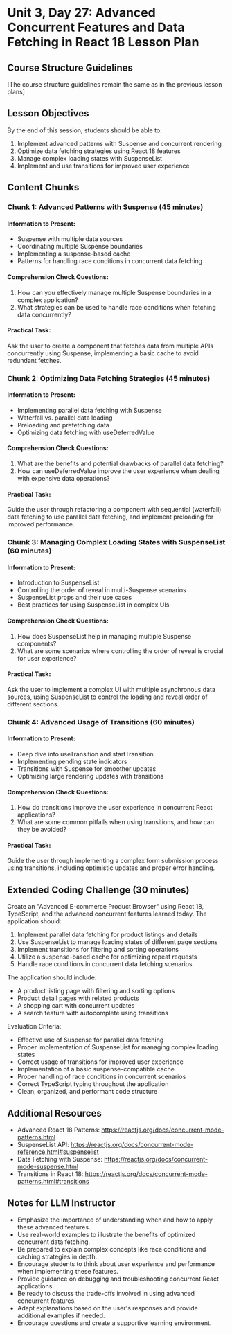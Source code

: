 # Unit 3, Day 27: Advanced Concurrent Features and Data Fetching in React 18 Lesson Plan

## Course Structure Guidelines

[The course structure guidelines remain the same as in the previous lesson plans]

## Lesson Objectives
By the end of this session, students should be able to:
1. Implement advanced patterns with Suspense and concurrent rendering
2. Optimize data fetching strategies using React 18 features
3. Manage complex loading states with SuspenseList
4. Implement and use transitions for improved user experience

## Content Chunks

### Chunk 1: Advanced Patterns with Suspense (45 minutes)

#### Information to Present:
- Suspense with multiple data sources
- Coordinating multiple Suspense boundaries
- Implementing a suspense-based cache
- Patterns for handling race conditions in concurrent data fetching

#### Comprehension Check Questions:
1. How can you effectively manage multiple Suspense boundaries in a complex application?
2. What strategies can be used to handle race conditions when fetching data concurrently?

#### Practical Task:
Ask the user to create a component that fetches data from multiple APIs concurrently using Suspense, implementing a basic cache to avoid redundant fetches.

### Chunk 2: Optimizing Data Fetching Strategies (45 minutes)

#### Information to Present:
- Implementing parallel data fetching with Suspense
- Waterfall vs. parallel data loading
- Preloading and prefetching data
- Optimizing data fetching with useDeferredValue

#### Comprehension Check Questions:
1. What are the benefits and potential drawbacks of parallel data fetching?
2. How can useDeferredValue improve the user experience when dealing with expensive data operations?

#### Practical Task:
Guide the user through refactoring a component with sequential (waterfall) data fetching to use parallel data fetching, and implement preloading for improved performance.

### Chunk 3: Managing Complex Loading States with SuspenseList (60 minutes)

#### Information to Present:
- Introduction to SuspenseList
- Controlling the order of reveal in multi-Suspense scenarios
- SuspenseList props and their use cases
- Best practices for using SuspenseList in complex UIs

#### Comprehension Check Questions:
1. How does SuspenseList help in managing multiple Suspense components?
2. What are some scenarios where controlling the order of reveal is crucial for user experience?

#### Practical Task:
Ask the user to implement a complex UI with multiple asynchronous data sources, using SuspenseList to control the loading and reveal order of different sections.

### Chunk 4: Advanced Usage of Transitions (60 minutes)

#### Information to Present:
- Deep dive into useTransition and startTransition
- Implementing pending state indicators
- Transitions with Suspense for smoother updates
- Optimizing large rendering updates with transitions

#### Comprehension Check Questions:
1. How do transitions improve the user experience in concurrent React applications?
2. What are some common pitfalls when using transitions, and how can they be avoided?

#### Practical Task:
Guide the user through implementing a complex form submission process using transitions, including optimistic updates and proper error handling.

## Extended Coding Challenge (30 minutes)

Create an "Advanced E-commerce Product Browser" using React 18, TypeScript, and the advanced concurrent features learned today. The application should:

1. Implement parallel data fetching for product listings and details
2. Use SuspenseList to manage loading states of different page sections
3. Implement transitions for filtering and sorting operations
4. Utilize a suspense-based cache for optimizing repeat requests
5. Handle race conditions in concurrent data fetching scenarios

The application should include:
- A product listing page with filtering and sorting options
- Product detail pages with related products
- A shopping cart with concurrent updates
- A search feature with autocomplete using transitions

Evaluation Criteria:
- Effective use of Suspense for parallel data fetching
- Proper implementation of SuspenseList for managing complex loading states
- Correct usage of transitions for improved user experience
- Implementation of a basic suspense-compatible cache
- Proper handling of race conditions in concurrent scenarios
- Correct TypeScript typing throughout the application
- Clean, organized, and performant code structure

## Additional Resources
- Advanced React 18 Patterns: https://reactjs.org/docs/concurrent-mode-patterns.html
- SuspenseList API: https://reactjs.org/docs/concurrent-mode-reference.html#suspenselist
- Data Fetching with Suspense: https://reactjs.org/docs/concurrent-mode-suspense.html
- Transitions in React 18: https://reactjs.org/docs/concurrent-mode-patterns.html#transitions

## Notes for LLM Instructor
- Emphasize the importance of understanding when and how to apply these advanced features.
- Use real-world examples to illustrate the benefits of optimized concurrent data fetching.
- Be prepared to explain complex concepts like race conditions and caching strategies in depth.
- Encourage students to think about user experience and performance when implementing these features.
- Provide guidance on debugging and troubleshooting concurrent React applications.
- Be ready to discuss the trade-offs involved in using advanced concurrent features.
- Adapt explanations based on the user's responses and provide additional examples if needed.
- Encourage questions and create a supportive learning environment.
